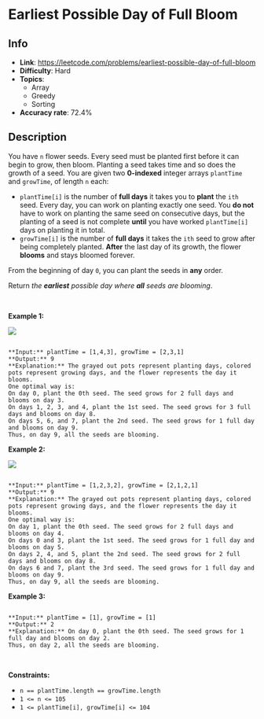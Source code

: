 # Earliest Possible Day of Full Bloom

## Info  
- **Link**: https://leetcode.com/problems/earliest-possible-day-of-full-bloom
- **Difficulty**: Hard  
- **Topics**:   
    - Array
    - Greedy
    - Sorting
- **Accuracy rate**: 72.4%  

## Description  
    
You have `n` flower seeds. Every seed must be planted first before it can begin to grow, then bloom. Planting a seed takes time and so does the growth of a seed. You are given two **0-indexed** integer arrays `plantTime` and `growTime`, of length `n` each:


* `plantTime[i]` is the number of **full days** it takes you to **plant** the `ith` seed. Every day, you can work on planting exactly one seed. You **do not** have to work on planting the same seed on consecutive days, but the planting of a seed is not complete **until** you have worked `plantTime[i]` days on planting it in total.
* `growTime[i]` is the number of **full days** it takes the `ith` seed to grow after being completely planted. **After** the last day of its growth, the flower **blooms** and stays bloomed forever.


From the beginning of day `0`, you can plant the seeds in **any** order.


Return *the **earliest** possible day where **all** seeds are blooming*.


 


**Example 1:**


![](https://assets.leetcode.com/uploads/2021/12/21/1.png)

```

**Input:** plantTime = [1,4,3], growTime = [2,3,1]
**Output:** 9
**Explanation:** The grayed out pots represent planting days, colored pots represent growing days, and the flower represents the day it blooms.
One optimal way is:
On day 0, plant the 0th seed. The seed grows for 2 full days and blooms on day 3.
On days 1, 2, 3, and 4, plant the 1st seed. The seed grows for 3 full days and blooms on day 8.
On days 5, 6, and 7, plant the 2nd seed. The seed grows for 1 full day and blooms on day 9.
Thus, on day 9, all the seeds are blooming.

```

**Example 2:**


![](https://assets.leetcode.com/uploads/2021/12/21/2.png)

```

**Input:** plantTime = [1,2,3,2], growTime = [2,1,2,1]
**Output:** 9
**Explanation:** The grayed out pots represent planting days, colored pots represent growing days, and the flower represents the day it blooms.
One optimal way is:
On day 1, plant the 0th seed. The seed grows for 2 full days and blooms on day 4.
On days 0 and 3, plant the 1st seed. The seed grows for 1 full day and blooms on day 5.
On days 2, 4, and 5, plant the 2nd seed. The seed grows for 2 full days and blooms on day 8.
On days 6 and 7, plant the 3rd seed. The seed grows for 1 full day and blooms on day 9.
Thus, on day 9, all the seeds are blooming.

```

**Example 3:**



```

**Input:** plantTime = [1], growTime = [1]
**Output:** 2
**Explanation:** On day 0, plant the 0th seed. The seed grows for 1 full day and blooms on day 2.
Thus, on day 2, all the seeds are blooming.

```

 


**Constraints:**


* `n == plantTime.length == growTime.length`
* `1 <= n <= 105`
* `1 <= plantTime[i], growTime[i] <= 104`


  
    
